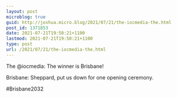 ```yaml
---
layout: post
microblog: true
guid: http://joshua.micro.blog/2021/07/21/the-iocmedia-the.html
post_id: 1371853
date: 2021-07-21T19:50:21+1100
lastmod: 2021-07-21T19:50:21+1100
type: post
url: /2021/07/21/the-iocmedia-the.html
---
```

The @iocmedia: The winner is Brisbane!

Brisbane: Sheppard, put us down for one opening ceremony.

#Brisbane2032
